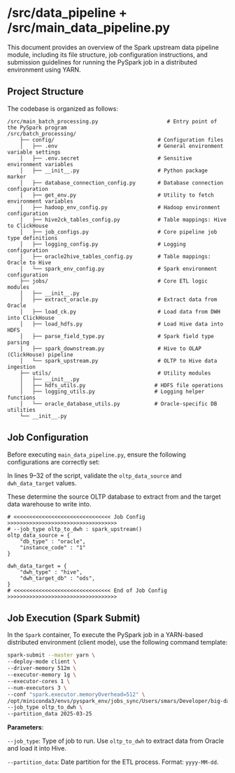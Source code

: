# /src/data_pipeline + /src/main_data_pipeline.py

This document provides an overview of the Spark upstream data pipeline module, including its file structure, job configuration instructions, and submission guidelines for running the PySpark job in a distributed environment using YARN.

## Project Structure

The codebase is organized as follows:

```text
/src/main_batch_processing.py                      # Entry point of the PySpark program
/src/batch_processing/
    ├── config/                                 # Configuration files
    │   ├── .env                                # General environment variable settings
    │   ├── .env.secret                         # Sensitive environment variables
    │   ├── __init__.py                         # Python package marker
    │   ├── database_connection_config.py       # Database connection configuration
    │   ├── get_env.py                          # Utility to fetch environment variables
    │   ├── hadoop_env_config.py                # Hadoop environment configuration
    │   ├── hive2ck_tables_config.py            # Table mappings: Hive to ClickHouse
    │   ├── job_configs.py                      # Core pipeline job type definitions
    │   ├── logging_config.py                   # Logging configuration
    │   ├── oracle2hive_tables_config.py        # Table mappings: Oracle to Hive
    │   └── spark_env_config.py                 # Spark environment configuration
    ├── jobs/                                   # Core ETL logic modules
    │   ├── __init__.py
    │   ├── extract_oracle.py                   # Extract data from Oracle
    │   ├── load_ck.py                          # Load data from DWH into ClickHouse
    │   ├── load_hdfs.py                        # Load Hive data into HDFS
    │   ├── parse_field_type.py                 # Spark field type parsing
    │   ├── spark_downstream.py                 # Hive to OLAP (ClickHouse) pipeline
    │   └── spark_upstream.py                   # OLTP to Hive data ingestion
    ├── utils/                                  # Utility modules
    │   ├── __init__.py
    │   ├── hdfs_utils.py                      # HDFS file operations
    │   ├── logging_utils.py                   # Logging helper functions
    │   └── oracle_database_utils.py           # Oracle-specific DB utilities
    └── __init__.py
```

## Job Configuration

Before executing `main_data_pipeline.py`, ensure the following configurations are correctly set:

In lines 9–32 of the script, validate the `oltp_data_source` and `dwh_data_target` values.

These determine the source OLTP database to extract from and the target data warehouse to write into.

```text
# <<<<<<<<<<<<<<<<<<<<<<<<<<<<<<< Job Config >>>>>>>>>>>>>>>>>>>>>>>>>>>>>>>>>>>
# --job_type oltp_to_dwh : spark_upstream()
oltp_data_source = {
    "db_type" : "oracle",
    "instance_code" : "1"
}

dwh_data_target = {
    "dwh_type" : "hive",
    "dwh_target_db" : "ods",
}
# <<<<<<<<<<<<<<<<<<<<<<<<<<<<<<< End of Job Config >>>>>>>>>>>>>>>>>>>>>>>>>>>>>>>>>>>
```

## Job Execution (Spark Submit)

In the `Spark` container, To execute the PySpark job in a YARN-based distributed environment (client mode), use the following command template:

```bash
spark-submit --master yarn \
--deploy-mode client \
--driver-memory 512m \
--executor-memory 1g \
--executor-cores 1 \
--num-executors 3 \
--conf "spark.executor.memoryOverhead=512" \
/opt/miniconda3/envs/pyspark_env/jobs_sync/Users/smars/Developer/big-data-engineering-project1/src/main_data_pipeline.py \
--job_type oltp_to_dwh \
--partition_data 2025-03-25
```

**Parameters**:

`--job_type`: Type of job to run. Use `oltp_to_dwh` to extract data from Oracle and load it into Hive.

`--partition_data`: Date partition for the ETL process. Format: `yyyy-MM-dd`.